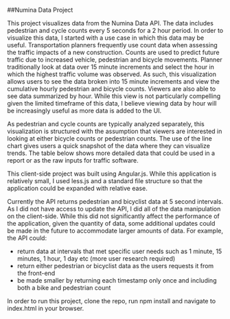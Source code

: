 ##Numina Data Project

This project visualizes data from the Numina Data API.  The data includes pedestrian and cycle counts every 5 seconds for a 2 hour period.
In order to visualize this data, I started with a use case in which this data may be useful.  Transportation planners frequently use count
data when assessing the traffic impacts of a new construction.  Counts are used to predict future traffic due to increased vehicle, pedestrian
and bicycle movements.  Planner traditionally look at data over 15 minute increments and select the hour in which the highest
traffic volume was observed.  As such, this visualization allows users to see the data broken into 15 minute increments and view
the cumulative hourly pedestrian and bicycle counts.  Viewers are also able to see data summarized by hour.  While this view is
not particularly compelling given the limited timeframe of this data, I believe viewing data by hour will be increasingly useful as
more data is added to the UI.

As pedestrian and cycle counts are typically analyzed separately, this visualization is structured with the assumption that viewers are interested in looking at either bicycle counts or pedestrian counts.
The use of the line chart gives users a quick snapshot of the data where they can visualize trends.  The table below shows more
detailed data that could be used in a report or as the raw inputs for traffic software.

This client-side project was built using Angular.js.  While this application is relatively small, I used less.js and a standard
file structure so that the application could be expanded with relative ease.

Currently the API returns pedestrian and bicyclist data at 5 second intervals.  As I did not have access to update the API, I did all
of the data manipulation on the client-side.  While this did not significantly affect the performance of the application, given
the quantity of data, some additional updates could be made in the future to accommodate larger amounts of data.  For example, the
API could:
 - return data at intervals that met specific user needs such as 1 minute, 15 minutes, 1 hour, 1 day etc (more user research required)
 - return either pedestrian or bicyclist data as the users requests it from the front-end
 - be made smaller by returning each timestamp only once and including both a bike and pedestrian count

 In order to run this project, clone the repo, run npm install and navigate to index.html in your browser.